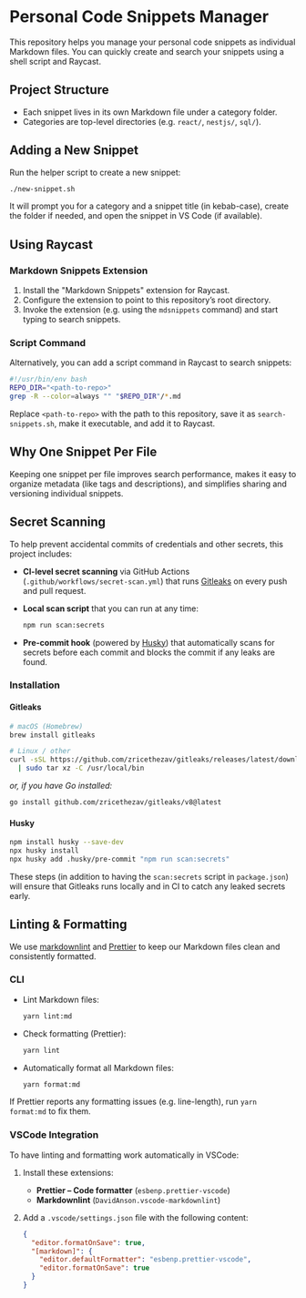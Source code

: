 # Personal Code Snippets Manager

This repository helps you manage your personal code snippets as individual Markdown files. You can quickly create and search your snippets using a shell script and Raycast.

## Project Structure

- Each snippet lives in its own Markdown file under a category folder.
- Categories are top-level directories (e.g. `react/`, `nestjs/`, `sql/`).

## Adding a New Snippet

Run the helper script to create a new snippet:

```bash
./new-snippet.sh
```

It will prompt you for a category and a snippet title (in kebab-case), create the folder if needed, and open the snippet in VS Code (if available).

## Using Raycast

### Markdown Snippets Extension

1. Install the "Markdown Snippets" extension for Raycast.
2. Configure the extension to point to this repository’s root directory.
3. Invoke the extension (e.g. using the `mdsnippets` command) and start typing to search snippets.

### Script Command

Alternatively, you can add a script command in Raycast to search snippets:

```bash
#!/usr/bin/env bash
REPO_DIR="<path-to-repo>"
grep -R --color=always "" "$REPO_DIR"/*.md
```

Replace `<path-to-repo>` with the path to this repository, save it as `search-snippets.sh`, make it executable, and add it to Raycast.

## Why One Snippet Per File

Keeping one snippet per file improves search performance, makes it easy to organize metadata (like tags and descriptions), and simplifies sharing and versioning individual snippets.

## Secret Scanning

To help prevent accidental commits of credentials and other secrets, this project includes:

- **CI-level secret scanning** via GitHub Actions (`.github/workflows/secret-scan.yml`) that runs [Gitleaks](https://github.com/zricethezav/gitleaks) on every push and pull request.
- **Local scan script** that you can run at any time:

  ```bash
  npm run scan:secrets
  ```

- **Pre-commit hook** (powered by [Husky](https://github.com/typicode/husky)) that automatically scans for secrets before each commit and blocks the commit if any leaks are found.

### Installation

#### Gitleaks

```bash
# macOS (Homebrew)
brew install gitleaks

# Linux / other
curl -sSL https://github.com/zricethezav/gitleaks/releases/latest/download/gitleaks_$(uname -s)_$(uname -m).tar.gz \
  | sudo tar xz -C /usr/local/bin
```

_or, if you have Go installed:_

```bash
go install github.com/zricethezav/gitleaks/v8@latest
```

#### Husky

```bash
npm install husky --save-dev
npx husky install
npx husky add .husky/pre-commit "npm run scan:secrets"
```

These steps (in addition to having the `scan:secrets` script in `package.json`) will ensure that Gitleaks runs locally and in CI to catch any leaked secrets early.

## Linting & Formatting

We use [markdownlint](https://github.com/DavidAnson/markdownlint) and [Prettier](https://prettier.io) to keep our Markdown files clean and consistently formatted.

### CLI

- Lint Markdown files:

  ```bash
  yarn lint:md
  ```

- Check formatting (Prettier):

  ```bash
  yarn lint
  ```

- Automatically format all Markdown files:

  ```bash
  yarn format:md
  ```

If Prettier reports any formatting issues (e.g. line-length), run `yarn format:md` to fix them.

### VSCode Integration

To have linting and formatting work automatically in VSCode:

1. Install these extensions:

   - **Prettier – Code formatter** (`esbenp.prettier-vscode`)
   - **Markdownlint** (`DavidAnson.vscode-markdownlint`)

2. Add a `.vscode/settings.json` file with the following content:

   ```json
   {
     "editor.formatOnSave": true,
     "[markdown]": {
       "editor.defaultFormatter": "esbenp.prettier-vscode",
       "editor.formatOnSave": true
     }
   }
   ```
